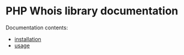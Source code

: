 # PHP Whois library documentation

Documentation contents:

* [installation](installation.md)
* [usage](usage.md)

